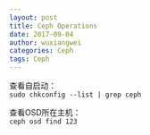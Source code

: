 ```yaml
---
layout: post
title: Ceph Operations
date: 2017-09-04
author: wuxiangwei
categories: Ceph
tags: Ceph
---
```


查看自启动：    
`sudo chkconfig --list | grep ceph`


查看OSD所在主机：    
`ceph osd find 123`
